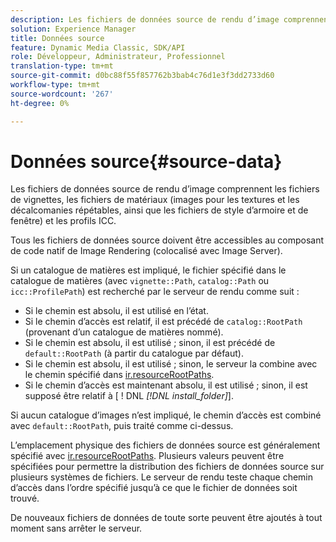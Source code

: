 ```yaml
---
description: Les fichiers de données source de rendu d’image comprennent les fichiers de vignettes, les fichiers de matériaux (images pour les textures et les décalcomanies répétables, ainsi que les fichiers de style d’armoire et de fenêtre) et les profils ICC.
solution: Experience Manager
title: Données source
feature: Dynamic Media Classic, SDK/API
role: Développeur, Administrateur, Professionnel
translation-type: tm+mt
source-git-commit: d0bc88f55f857762b3bab4c76d1e3f3dd2733d60
workflow-type: tm+mt
source-wordcount: '267'
ht-degree: 0%

---
```



# Données source{#source-data}

Les fichiers de données source de rendu d’image comprennent les fichiers de vignettes, les fichiers de matériaux (images pour les textures et les décalcomanies répétables, ainsi que les fichiers de style d’armoire et de fenêtre) et les profils ICC.

Tous les fichiers de données source doivent être accessibles au composant de code natif de Image Rendering (colocalisé avec Image Server).

Si un catalogue de matières est impliqué, le fichier spécifié dans le catalogue de matières (avec `vignette::Path`, `catalog::Path` ou `icc::ProfilePath`) est recherché par le serveur de rendu comme suit :

* Si le chemin est absolu, il est utilisé en l’état.
* Si le chemin d’accès est relatif, il est précédé de `catalog::RootPath` (provenant d’un catalogue de matières nommé).
* Si le chemin est absolu, il est utilisé ; sinon, il est précédé de `default::RootPath` (à partir du catalogue par défaut).
* Si le chemin est absolu, il est utilisé ; sinon, le serveur la combine avec le chemin spécifié dans [ir.resourceRootPaths](../../../../../../ir-api/server-admin/image-rendering-api-ref/c-ir-server-administration/c-ir-configuration-settings-reference/c-ir-resource-root-folders.md#concept-39a34d2239934079bb396e1bf568a9c2).
* Si le chemin d’accès est maintenant absolu, il est utilisé ; sinon, il est supposé être relatif à [ ! DNL *[!DNL install_folder]*].

Si aucun catalogue d’images n’est impliqué, le chemin d’accès est combiné avec `default::RootPath`, puis traité comme ci-dessus.

L’emplacement physique des fichiers de données source est généralement spécifié avec [ir.resourceRootPaths](../../../../../../ir-api/server-admin/image-rendering-api-ref/c-ir-server-administration/c-ir-configuration-settings-reference/c-ir-resource-root-folders.md#concept-39a34d2239934079bb396e1bf568a9c2). Plusieurs valeurs peuvent être spécifiées pour permettre la distribution des fichiers de données source sur plusieurs systèmes de fichiers. Le serveur de rendu teste chaque chemin d’accès dans l’ordre spécifié jusqu’à ce que le fichier de données soit trouvé.

De nouveaux fichiers de données de toute sorte peuvent être ajoutés à tout moment sans arrêter le serveur.
